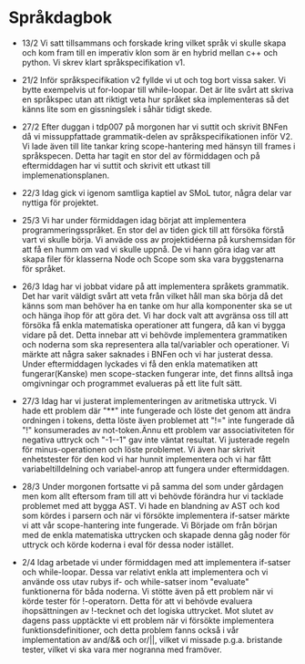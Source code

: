 # Språkdagbok
- 13/2 Vi satt tillsammans och forskade kring vilket språk vi skulle skapa och kom fram till en imperativ klon som är en hybrid mellan c++ och python. Vi skrev klart språkspecifikation v1.

- 21/2 Inför språkspecifikation v2 fyllde vi ut och tog bort vissa saker. Vi bytte exempelvis ut for-loopar till while-loopar. Det är lite svårt att skriva en språkspec utan att riktigt veta hur språket ska implementeras så det känns lite som en gissningslek i såhär tidigt skede.

- 27/2 Efter duggan i tdp007 på morgonen har vi suttit och skrivit BNFen då vi missuppfattade grammatik-delen av språkspecifikationen inför V2. Vi lade även till lite tankar kring scope-hantering med hänsyn till frames i språkspecen. Detta har tagit en stor del av förmiddagen och på eftermiddagen har vi suttit och skrivit ett utkast till implemenationsplanen.

- 22/3 Idag gick vi igenom samtliga kaptiel av SMoL tutor, några delar var nyttiga för projektet.

- 25/3 Vi har under förmiddagen idag börjat att implementera programmeringsspråket. En stor del av tiden gick till att försöka förstå vart vi skulle börja. Vi anväde oss av projektidéerna på kurshemsidan för att få en humm om vad vi skulle uppnå. De vi hann göra idag var att skapa filer för klasserna Node och Scope som ska vara byggstenarna för språket.

- 26/3 Idag har vi jobbat vidare på att implementera språkets grammatik. Det har varit väldigt svårt att veta från vilket håll man ska börja då det känns som man behöver ha en tanke om hur alla komponenter ska se ut och hänga ihop för att göra det. Vi har dock valt att avgränsa oss till att försöka få enkla matematiska operationer att fungera, då kan vi bygga vidare på det. Detta innebar att vi behövde implementera grammatiken och noderna som ska representera alla tal/variabler och operationer. Vi märkte att några saker saknades i BNFen och vi har justerat dessa. Under eftermiddagen lyckades vi få den enkla matematiken att fungerar(Kanske) men scope-stacken fungerar inte, det finns alltså inga omgivningar och programmet evalueras på ett lite fult sätt.

- 27/3 Idag har vi justerat implementeringen av aritmetiska uttryck. Vi hade ett problem där "**" inte fungerade och löste det genom att ändra ordningen i tokens, detta löste även problemet att "!=" inte fungerade då "!" konsumerades av not-token.Ännu ett problem var associativiteten för negativa uttryck och "-1--1" gav inte väntat resultat. Vi justerade regeln för minus-operationen och löste problemet. Vi även har skrivit enhetstester för den kod vi har hunnit implementera och vi har fått variabeltilldelning och variabel-anrop att fungera under eftermiddagen. 

- 28/3 Under morgonen fortsatte vi på samma del som under gårdagen men kom allt eftersom fram till att vi behövde förändra hur vi tacklade problemet med att bygga AST. Vi hade en blandning av AST och kod som kördes i parsern och när vi försökte implementera if-satser märkte vi att vår scope-hantering inte fungerade. Vi Började om från början med de enkla matematiska uttrycken och skapade denna gåg noder för uttryck och körde koderna i eval för dessa noder istället.

- 2/4 Idag arbetade vi under förmiddagen med att implementera if-satser och while-loopar. Dessa var relativt enkla att implementera och vi använde oss utav rubys if- och while-satser inom "evaluate" funktionerna för båda noderna. Vi stötte även på ett problem när vi körde tester för !-operatorn. Detta för att vi behövde evaluera ihopsättningen av !-tecknet och det logiska uttrycket. Mot slutet av dagens pass upptäckte vi ett problem när vi försökte implementera funktionsdefinitioner, och detta problem fanns också i vår implementation av and/&& och or/||, vilket vi missade p.g.a. bristande tester, vilket vi ska vara mer nogranna med framöver.

